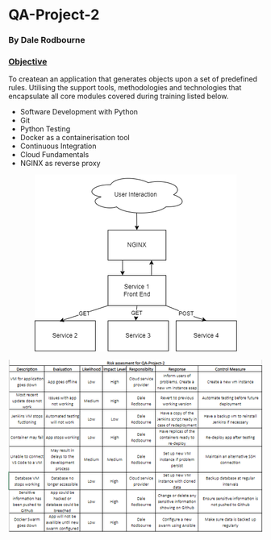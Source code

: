 # QA-Project-2
<h3>By Dale Rodbourne</h3>

<h3><u>Objective</u></h3>

To createan an application that generates objects upon a set of predefined rules. Utilising the support tools,
methodologies and technologies that encapsulate all core modules covered during training listed below.

* Software Development with Python
* Git
* Python Testing
* Docker as a containerisation tool
* Continuous Integration
* Cloud Fundamentals
* NGINX as reverse proxy

<p align="center">

<img src="https://github.com/drodbourne/dalerep/blob/main/Project2.drawio.png">
</p>


<p align="center">
<img src="https://github.com/drodbourne/dalerep/blob/main/QA2RA.png">
</p>
